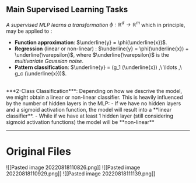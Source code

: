 ## Main Supervised Learning Tasks
*A supervised MLP learns a transformation $\phi : \mathbb{R}^d \to \mathbb{R}^m$*
which in principle, may be applied to :
- **Function approximation**: $\underline{y} = \phi(\underline{x})$.
- **Regression** (linear or non-linear) : $\underline{y} = \phi(\underline{x}) + \underline{\varepsilon}$, where $\underline{\varepsilon}$ is the *multivariate Gaussian noise*.
- **Pattern classification**: $\underline{y} = (g_1 (\underline{x}) ,\ \ldots ,\ g_c (\underline{x}))$.
<br>
***2-Class Classification***:
Depending on how we descrive the model, we might obtain a linear or non-linear classifier.
This is heavily influenced by the number of hidden layers in the MLP:
- If we have no hidden layers and a sigmoid activation function, the model will result into a **linear classifier**.
- While if we have at least 1 hidden layer (still considering sigmoid activation functions) the model will be **non-linear**

---
# Original Files
![[Pasted image 20220818110826.png]]
![[Pasted image 20220818110929.png]]
![[Pasted image 20220818111139.png]]